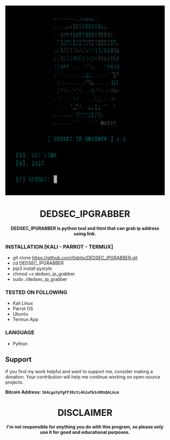 
<p align="center">
<img src="https://github.com/0xbitx/DEDSEC_IPGRABBER/blob/master/banner.png", width="600", height="600">
</p>
<h1 align="center"> DEDSEC_IPGRABBER</h1>
<h4 align="center"> DEDSEC_IPGRABBER is python tool and html that can grab ip address using link.</h4>

### INSTALLATION [KALI - PARROT - TERMUX]
* git clone https://github.com/0xbitx/DEDSEC_IPGRABBER.git
* cd DEDSEC_IPGRABBER
* pip3 install pystyle
* chmod +x dedsec_ip_grabber
* sudo ./dedsec_ip_grabber

### TESTED ON FOLLOWING
* Kali Linux 
* Parrot OS 
* Ubuntu
* Termux App

### LANGUAGE 
* Python

## Support

If you find my work helpful and want to support me, consider making a donation. Your contribution will help me continue working on open-source projects.

**Bitcoin Address: `36ALguYpTgFF3RztL4h2uFb3cRMzQALAcm`**

<h1 align="center"> DISCLAIMER </h1>

<h4 align="center">I'm not responsible for anything you do with this program, so please only use it for good and educational purposes. </h4>
